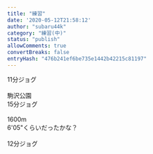 ```yaml
---
title: "練習"
date: '2020-05-12T21:58:12'
author: "subaru44k"
category: "練習(中)"
status: "publish"
allowComments: true
convertBreaks: false
entryHash: "476b241ef6be735e1442b42215c81197"
---
```

11分ジョグ<br>
<br>
駒沢公園<br>
15分ジョグ<br>
<br>
1600m<br>
6'05"くらいだったかな？<br>
<br>
12分ジョグ
